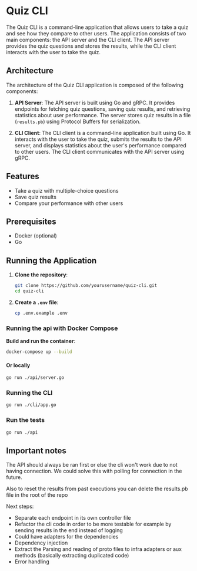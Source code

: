 # Quiz CLI

The Quiz CLI is a command-line application that allows users to take a quiz and see how they compare to other users. The application consists of two main components: the API server and the CLI client. The API server provides the quiz questions and stores the results, while the CLI client interacts with the user to take the quiz.

## Architecture
The architecture of the Quiz CLI application is composed of the following components:

1. **API Server**: The API server is built using Go and gRPC. It provides endpoints for fetching quiz questions, saving quiz results, and retrieving statistics about user performance. The server stores quiz results in a file (`results.pb`) using Protocol Buffers for serialization.

2. **CLI Client**: The CLI client is a command-line application built using Go. It interacts with the user to take the quiz, submits the results to the API server, and displays statistics about the user's performance compared to other users. The CLI client communicates with the API server using gRPC.

## Features

- Take a quiz with multiple-choice questions
- Save quiz results
- Compare your performance with other users

## Prerequisites

- Docker (optional)
- Go

## Running the Application

1. **Clone the repository**:
    ```sh
    git clone https://github.com/yourusername/quiz-cli.git
    cd quiz-cli
    ```

2. **Create a `.env` file**:
    ```sh
    cp .env.example .env
    ```

### Running the api with Docker Compose

**Build and run the container**:
```sh
docker-compose up --build
```

#### Or locally

```sh
go run ./api/server.go
```

### Running the CLI

```sh
go run ./cli/app.go
```

### Run the tests

```sh
go run ./api
```

## Important notes

The API should always be ran first or else the cli won't work due to not having connection. We could solve this with polling for connection in the future.

Also to reset the results from past executions you can delete the results.pb file in the root of the repo

Next steps:

- Separate each endpoint in its own controller file
- Refactor the cli code in order to be more testable for example by sending results in the end instead of logging
- Could have adapters for the dependencies
- Dependency injection
- Extract the Parsing and reading of proto files to infra adapters or aux methods (basically extracting duplicated code)
- Error handling 